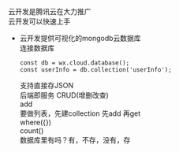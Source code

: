 云开发是腾讯云在大力推广        
云开发可以快速上手

- 云开发提供可视化的mongodb云数据库     
连接数据库      
    ```
    const db = wx.cloud.database();
    const userInfo = db.collection('userInfo');
    ```
    支持直接存JSON      
    后端即服务 CRUD(增删改查)       
    add         
    要做列表，先建collection 先add 再get        
    where({})       
    count()     
    数据库里有吗？有，不存，没有，存